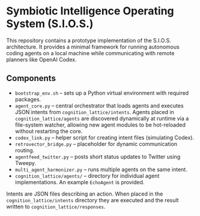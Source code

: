 # Symbiotic Intelligence Operating System (S.I.O.S.)

This repository contains a prototype implementation of the S.I.O.S. architecture.
It provides a minimal framework for running autonomous coding agents on a local
machine while communicating with remote planners like OpenAI Codex.

## Components

- `bootstrap_env.sh` – sets up a Python virtual environment with required
  packages.
- `agent_core.py` – central orchestrator that loads agents and executes JSON
  intents from `cognition_lattice/intents`. Agents placed in
  `cognition_lattice/agents` are discovered dynamically at runtime via a
  file-system watcher, allowing new agent modules to be hot-reloaded without
  restarting the core.
- `codex_link.py` – helper script for creating intent files (simulating Codex).
- `retrovector_bridge.py` – placeholder for dynamic communication routing.
- `agentfeed_twitter.py` – posts short status updates to Twitter using Tweepy.
- `multi_agent_harmonizer.py` – runs multiple agents on the same intent.
- `cognition_lattice/agents/` – directory for individual agent implementations.
  An example `EchoAgent` is provided.

Intents are JSON files describing an action. When placed in the
`cognition_lattice/intents` directory they are executed and the result written to
`cognition_lattice/responses`.

